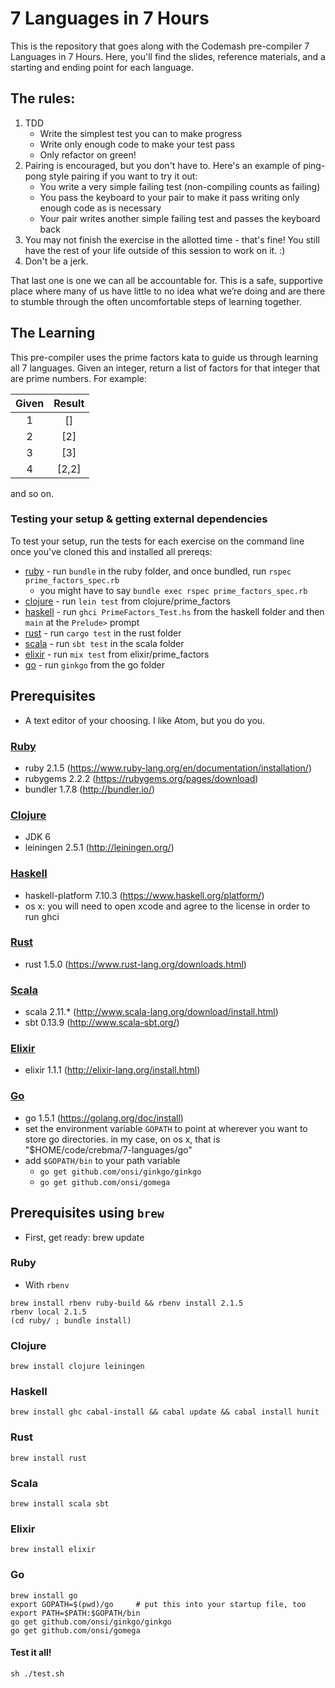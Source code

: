 # 7 Languages in 7 Hours

This is the repository that goes along with the Codemash pre-compiler 7 Languages in 7 Hours. Here, you'll find the slides, reference materials, and a starting and ending point for each language.

## The rules:

1. TDD
    * Write the simplest test you can to make progress
    * Write only enough code to make your test pass
    * Only refactor on green!
2. Pairing is encouraged, but you don't have to. Here's an example of ping-pong style pairing if you want to try it out:
    * You write a very simple failing test (non-compiling counts as failing)
    * You pass the keyboard to your pair to make it pass writing only enough code as is necessary
    * Your pair writes another simple failing test and passes the keyboard back
3. You may not finish the exercise in the allotted time - that's fine! You still have the rest of your life outside of this session to work on it. :)
4. Don't be a jerk.

That last one is one we can all be accountable for. This is a safe, supportive place where many of us have little to no idea what we’re doing and are there to stumble through the often uncomfortable steps of learning together.

## The Learning
This pre-compiler uses the prime factors kata to guide us through learning all 7 languages. Given an integer, return a list of factors for that integer that are prime numbers. For example:

| Given |Result
| :-:|:---:
| 1 | \[]
| 2 | \[2]
| 3 | \[3]
| 4 | \[2,2]
and so on.

### Testing your setup & getting external dependencies
To test your setup, run the tests for each exercise on the command line once you've cloned this and installed all prereqs:

* [ruby] - run `bundle` in the ruby folder, and once bundled, run `rspec prime_factors_spec.rb`
  - you might have to say `bundle exec rspec prime_factors_spec.rb`
* [clojure] - run `lein test` from clojure/prime_factors
* [haskell] - run `ghci PrimeFactors_Test.hs` from the haskell folder and then `main` at the `Prelude>` prompt
* [rust] - run `cargo test` in the rust folder
* [scala] - run `sbt test` in the scala folder
* [elixir] - run `mix test` from elixir/prime_factors
* [go] - run `ginkgo` from the go folder

## Prerequisites
* A text editor of your choosing. I like Atom, but you do you.

### [Ruby]
* ruby 2.1.5 (https://www.ruby-lang.org/en/documentation/installation/)
* rubygems 2.2.2 (https://rubygems.org/pages/download)
* bundler 1.7.8 (http://bundler.io/)

### [Clojure]
* JDK 6
* leiningen 2.5.1 (http://leiningen.org/)

### [Haskell]
* haskell-platform 7.10.3 (https://www.haskell.org/platform/)
* os x: you will need to open xcode and agree to the license in order to run ghci

### [Rust]
* rust 1.5.0 (https://www.rust-lang.org/downloads.html)

### [Scala]
* scala 2.11.* (http://www.scala-lang.org/download/install.html)
* sbt 0.13.9 (http://www.scala-sbt.org/)

### [Elixir]
* elixir 1.1.1 (http://elixir-lang.org/install.html)

### [Go]
* go 1.5.1 (https://golang.org/doc/install)
* set the environment variable `GOPATH` to point at wherever you want to store go directories. in my case, on os x, that is "$HOME/code/crebma/7-languages/go"
* add `$GOPATH/bin` to your path variable
    * `go get github.com/onsi/ginkgo/ginkgo`
    * `go get github.com/onsi/gomega`

## Prerequisites using `brew`

* First, get ready:
    brew update

### Ruby

* With `rbenv`

```
brew install rbenv ruby-build && rbenv install 2.1.5
rbenv local 2.1.5
(cd ruby/ ; bundle install)
```

### Clojure

    brew install clojure leiningen

### Haskell

    brew install ghc cabal-install && cabal update && cabal install hunit

### Rust

    brew install rust

### Scala

    brew install scala sbt

### Elixir

    brew install elixir

### Go

    brew install go
    export GOPATH=$(pwd)/go     # put this into your startup file, too
    export PATH=$PATH:$GOPATH/bin
    go get github.com/onsi/ginkgo/ginkgo
    go get github.com/onsi/gomega

#### Test it all!

    sh ./test.sh

[ruby]:    https://www.ruby-lang.org/en/
[clojure]: http://clojure.org/
[haskell]: https://www.haskell.org/
[rust]:    https://www.rust-lang.org/
[scala]:   http://www.scala-lang.org/
[elixir]:  http://elixir-lang.org/
[go]:      https://golang.org/

